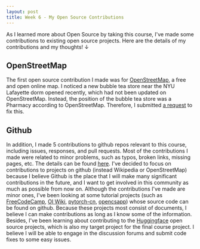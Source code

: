 ```yaml
---
layout: post
title: Week 6 - My Open Source Contributions
---
```


As I learned more about Open Source by taking this course, I've made some contributions to existing open source projects. Here are the details of my contributions and my thoughts! &darr;
<!--more-->

## OpenStreetMap
The first open source contribution I made was for [OpenStreetMap](https://www.openstreetmap.org/#map=4/38.01/-95.84), a free and open online map. I noticed a new bubble tea store near the NYU Lafayette dorm opened recently, which had not been updated on OpenStreetMap. Instead, the position of the bubble tea store was a Pharmacy according to OpenStreetMap. Therefore, I submitted [a request](https://www.openstreetmap.org/changeset/161963345) to fix this.

## Github
In addition, I made 5 contributions to github repos relevant to this course, including issues, responses, and pull requests. Most of the contributions I made were related to minor problems, such as typos, broken links, missing pages, etc. The details can be found [here](https://ossd-s25.github.io/Zephyr271828-weekly/contributions/).
I've decided to focus on contributions to projects on github (instead Wikipedia or OpenStreetMap) because I believe Github is the place that I will make many significant contributions in the future, and I want to get involved in this community as much as possible from now on. Although the contributions I've made are minor ones, I've been looking at some tutorial projects (such as [FreeCodeCamp](https://github.com/freeCodeCamp/freeCodeCamp), [OI Wiki](https://github.com/OI-wiki/OI-wiki), [pytorch-cn](https://github.com/awfssv/pytorch-cn), [opencsapp](https://github.com/opencsapp/opencsapp.github.io)) whose source code can be found on github. Because these projects most consist of documents, I believe I can make contributions as long as I know some of the information. 
Besides, I've been learning about contributing to the [Huggingface](https://github.com/huggingface) open source projects, which is also my target project for the final course project. I believe I will be able to engage in the discussion forums and submit code fixes to some easy issues.